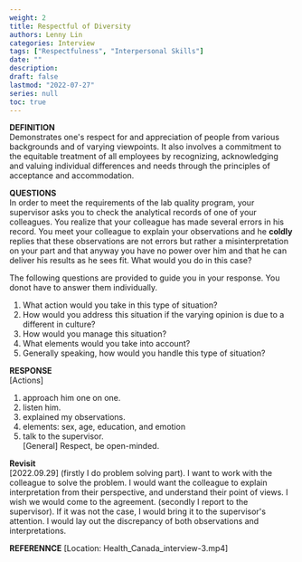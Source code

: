 ```yaml
---
weight: 2
title: Respectful of Diversity
authors: Lenny Lin
categories: Interview
tags: ["Respectfulness", "Interpersonal Skills"]
date: ""
description: 
draft: false
lastmod: "2022-07-27"
series: null
toc: true
---
```



**DEFINITION**  
Demonstrates one's respect for and appreciation of people from various backgrounds and of varying viewpoints.  It also involves a commitment to the equitable treatment of all employees by recognizing, acknowledging and valuing individual differences and needs through the principles of acceptance and accommodation.  

**QUESTIONS**  
In order to meet the requirements of the lab quality program, your supervisor asks you to check the analytical records of one of your colleagues.  You realize that your colleague has made several errors in his record.  You meet your colleague to explain your observations and he **coldly** replies that these observations are not errors but rather a misinterpretation on your part and that anyway you have no power over him and that he can deliver his results as he sees fit.  What would you do in this case?  

The following questions are provided to guide you in your response.  You donot have to answer them individually.  

1) What action would you take in this type of situation?   
2) How would you address this situation if the varying opinion is due to a different in culture? 
3) How would you manage this situation?  
4) What elements would you take into account?  
5) Generally speaking, how would you handle this type of situation?  

**RESPONSE**  
[Actions]  
1) approach him one on one.  
2) listen him.  
3) explained my observations.  
3) elements: sex, age, education, and emotion  
4) talk to the supervisor.  
[General] Respect, be open-minded.

**Revisit**  
[2022.09.29] (firstly I do problem solving part). I want to work with the colleague to solve the problem.  I would want the colleague to explain interpretation from their perspective, and understand their point of views. I wish we would come to the agreement. (secondly I report to the supervisor). If it was not the case, I would bring it to the supervisor's attention.  I would lay out the discrepancy of both observations and interpretations.

**REFERENNCE**
[Location: Health_Canada_interview-3.mp4]  